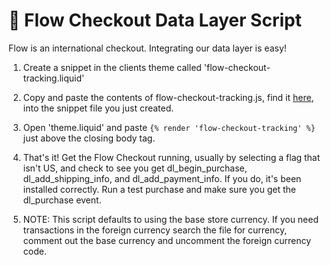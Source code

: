 # 🌊 Flow Checkout Data Layer Script

Flow is an international checkout. Integrating our data layer is easy!

1. Create a snippet in the clients theme called 'flow-checkout-tracking.liquid'

2. Copy and paste the contents of flow-checkout-tracking.js, find it [here](https://github.com/elephantsneverforget/flow_checkout/blob/main/flow-checkout-tracking.js), into the snippet file you just created.

3. Open 'theme.liquid' and paste `{% render 'flow-checkout-tracking' %}`  just above the closing body tag.

4. That's it! Get the Flow Checkout running, usually by selecting a flag that isn't US, and check to see you get dl_begin_purchase, dl_add_shipping_info, and dl_add_payment_info. If you do, it's been installed correctly. Run a test purchase and make sure you get the dl_purchase event.

5. NOTE: This script defaults to using the base store currency. If you need transactions in the foreign currency search the file for currency, comment out the base currency and uncomment the foreign currency code.